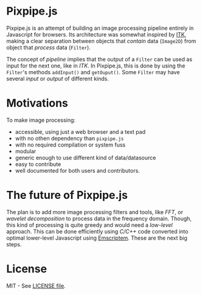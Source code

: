 # Pixpipe.js
Pixpipe.js is an attempt of building an image processing pipeline entirely in Javascript for browsers. Its architecture was somewhat inspired by [ITK](https://itk.org/), making a clear separation between objects that *contain* data (`Image2D`) from object that *process* data (`Filter`).  

The concept of *pipeline* implies that the output of a `Filter` can be used as input for the next one, like in *ITK*. In Pixpipe.js, this is done by using the `Filter`'s methods `addInput()` and `getOuput()`. Some `Filter` may have several *input* or *output* of different kinds.

# Motivations
To make image processing:
- accessible, using just a web browser and a text pad
- with no othen dependency than `pixpipe.js`
- with no required compilation or system fuss
- modular
- generic enough to use different kind of data/datasource
- easy to contribute
- well documented for both users and contributors.


# The future of Pixpipe.js
The plan is to add more image processing filters and tools, like *FFT*, or *wavelet decomposition* to process data in the frequency domain. Though, this kind of processing is quite greedy and would need a *low-level* approach. This can be done efficiently using *C/C++* code converted into optimal lower-level Javascript using [Emscriptem](http://kripken.github.io/emscripten-site/). These are the next big steps.

# License
MIT - See [LICENSE file](LICENSE).
